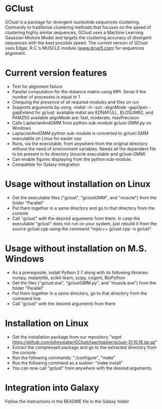 # GClust
GClust is a package for divergent nucleotide sequences clustering. Contrarely to traditional clustering methods that focuses on the speed of clustering highly similar sequences, GClust uses a Machine Learning Gaussian Mixture Model and targets the clustering accuracy of divergent sequences with the best possible speed.
The current version of GClust uses Edgar, R.C.'s MUSCLE module (www.drive5.com) for sequences alignment.

# Current version features
- Test for alignment failure
- Parallel computation for the distance matrix using MPI. Serial if the number of processes is equal to 1
- Chequing the presence of all required modules and files on run
- Supports arguments by using -mdist -in -out -alignMode -gapOpen -gapExtend for gclust:
 available mdist are EDNAFULL, BLOSUM62, and PAM250
 available alignMode are: fast, moderate, maxPrecision
- Calls LaplacianAndGMM from python sub-module gclust-GMM.py on Windows
- LaplacianAndGMM python sub-module is converted to gclust-GMM executable on Linux for easier use
- Runs, via the executable, from anywhere from the original directory without the need of environment variables. Needs all the dependent file to be present in its directory (muscle executable and gclust-GMM)
- Can enable figures displaying from the python sub-module.
- Compatible for Galaxy integration

# Usage without installation on Linux
- Get the executable files ("gclust", "gclustGMM", and "muscle") from the folder "Parallel"
- Put them together in a same directory and go to that directory from the console
- Call "gclust" with the desired arguments from there. In case the executable "gclust" does not run on your system, just rebuild it from the source gclust.cpp using the command "mpic++ gclust.cpp -o gclust".

# Usage without installation on M.S. Windows
- As a prerequisite, install Python 2.7 along with its following libraries: numpy, matplotlib, scikit-learn, scipy, cogent, BioPython
- Get the files ("gclust.exe", "gclustGMM.py", and "muscle.exe") from the folder "Parallel"
- Put them together in a same directory, go to that directory from the command line
- Call "gclust" with the desired arguments from there

# Installation on Linux
- Get the installation package from our repository "wget https://github.com/johnymatar/GClust/raw/master/gclust-31.10.18.tar.gz"
- Extract the compressed package and go to the extracted directory from the console
- Run the following commands: "./configure", "make"
- Run the following command as a sudoer: "make install"
- You can now call "gclust" from anywhere with the desired arguments.

# Integration into Galaxy
Follow the instructions in the README file in the Galaxy folder
